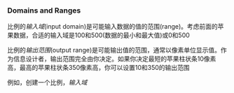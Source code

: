 ### Domains and Ranges

比例的*输入域*(input domain)是可能输入数据的值的范围(range)。考虑前面的苹果数据，合适的输入域是100和500(数据的最小和最大值)或0和500

比例的*输出范围*(output range)是可能输出值的范围，通常以像素单位显示值。作为信息设计者，输出范围完全由你决定。如果你决定最短的苹果柱状条10像素高，最高的苹果柱状条350像素高，你可以设置10和350的输出范围

例如，创建一个比例，*输入域*

